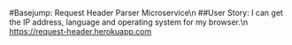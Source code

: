 #Basejump: Request Header Parser Microservice\n
##User Story: I can get the IP address, language and operating system for my browser.\n
https://request-header.herokuapp.com